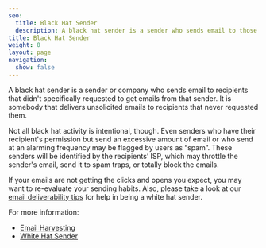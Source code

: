 ```yaml
---
seo:
  title: Black Hat Sender
  description: A black hat sender is a sender who sends email to those recipients who have not given them express permission to do so.
title: Black Hat Sender
weight: 0
layout: page
navigation:
  show: false
---
```


A black hat sender is a sender or company who sends email to recipients that didn't specifically requested to get emails from that sender. It is somebody that delivers unsolicited emails to recipients that never requested them.

Not all black hat activity is intentional, though. Even senders who have their recipient's permission but send an excessive amount of email or who send at an alarming frequency may be flagged by users as “spam”. These senders will be identified by the recipients’ ISP, which may throttle the sender's email, send it to spam traps, or totally block the emails.

If your emails are not getting the clicks and opens you expect, you may want to re-evaluate your sending habits. Also, please take a look at our [email deliverability tips]({{root_url}}/knowledge-center/sending-email/email-deliverability/) for help in being a white hat sender.

For more information:

* [Email Harvesting]({{root_url}}/glossary/email-harvesting/)
* [White Hat Sender]({{root_url}}/glossary/white-hat-sender/)

